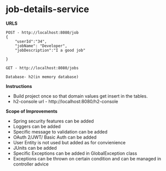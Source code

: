 # job-details-service

**URLS**

```
POST - http://localhost:8080/job
{
	"userId":"34",
	"jobName": "Developer",
	"jobDescription":"I a good job"

}

GET - http://localhost:8080/jobs

Database- h2(in memory database)

```

**Instructions**

* Build project once so that domain values get insert in the tables.
* h2-console url - http://localhost:8080/h2-console

**Scope of Improvements**

* Spring security features can be added
* Loggers can be added
* Specific message to validation can be added
* OAuth 2/JWT/ Basic Auth can be added
* User Entity is not used but added as for convienience
* JUnits can be added
* Specific Exceptions can be added in GlobalException class
* Exceptions can be thrown on certain condition and can be managed in controller advice



